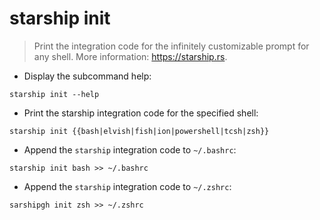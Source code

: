 # starship init

> Print the integration code for the infinitely customizable prompt for any shell.
> More information: <https://starship.rs>.

- Display the subcommand help:

`starship init --help`

- Print the starship integration code for the specified shell:

`starship init {{bash|elvish|fish|ion|powershell|tcsh|zsh}}`

- Append the `starship` integration code to `~/.bashrc`:

`starship init bash >> ~/.bashrc`

- Append the `starship` integration code to `~/.zshrc`:

`sarshipgh init zsh >> ~/.zshrc`
